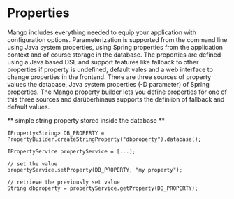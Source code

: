 # Properties

Mango includes everything needed to equip your application with configuration options. Parameterization is supported from the command line using Java system properties, using Spring properties from the application context and of course storage in the database.
The properties are defined using a Java based DSL and support features like fallback to other properties if property is undefined, default vales and a web interface to change properties in the frontend.
There are three sources of property values the database, Java system properties (-D parameter) of Spring properties. The Mango property builder lets you define properties for one of this three sources and darüberhinaus supports the definiion of fallback and default values.

** simple string property stored inside the database **
```
IProperty<String> DB_PROPERTY = PropertyBuilder.createStringProperty("dbproperty").database();

IPropertyService propertyService = [...];

// set the value
propertyService.setProperty(DB_PROPERTY, "my property");

// retrieve the previously set value
String dbproperty = propertyService.getProperty(DB_PROPERTY);

```